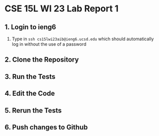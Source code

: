 # CSE 15L WI 23 Lab Report 1

## 1. Login to ieng6

  1. Type in `ssh cs15lwi23aib@ieng6.ucsd.edu` which should automatically log in without the use of a password

## 2. Clone the Repository

## 3. Run the Tests

## 4. Edit the Code

## 5. Rerun the Tests

## 6. Push changes to Github
